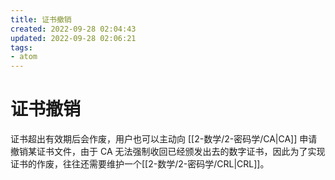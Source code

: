 ```yaml
---
title: 证书撤销
created: 2022-09-28 02:04:43
updated: 2022-09-28 02:06:21
tags: 
- atom
---
```


# 证书撤销

证书超出有效期后会作废，用户也可以主动向 [[2-数学/2-密码学/CA|CA]] 申请撤销某证书文件，由于 CA 无法强制收回已经颁发出去的数字证书，因此为了实现证书的作废，往往还需要维护一个[[2-数学/2-密码学/CRL|CRL]]。
